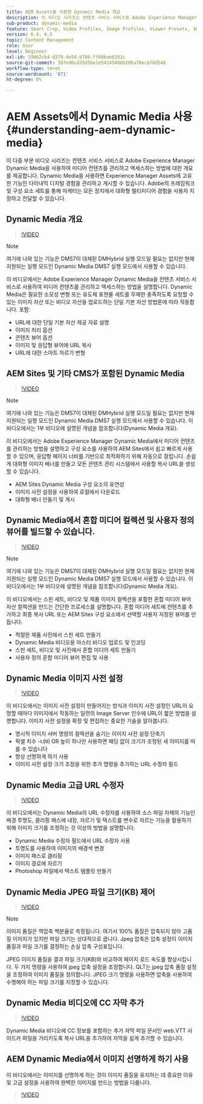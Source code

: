 ```yaml
---
title: AEM Assets을 사용한 Dynamic Media 개요
description: 이 비디오 시리즈는 컨텐츠 서비스 서비스로 Adobe Experience Manager Dynamic Media을 사용하여 미디어 컨텐츠를 관리하고 액세스하는 방법에 대한 개요를 제공합니다. Dynamic Media을 사용하면 Experience Manager Assets에 고유한 기능인 다이내믹 디지털 경험을 관리하고 게시할 수 있습니다. Adobe의 프레임워크 및 구성 요소 세트를 통해 마케터는 모든 장치에서 대화형 멀티미디어 경험을 사용자 지정하고 전달할 수 있습니다.
sub-product: dynamic-media
feature: Smart Crop, Video Profiles, Image Profiles, Viewer Presets, 360 VR Video, Image Sets, Spin Sets
version: 6.4, 6.5
topic: Content Management
role: User
level: Beginner
exl-id: 59462cb4-d379-4e58-b786-ff8dbae6191c
source-git-commit: 307ed6cd25d5be1e54145406b206a78ec878d548
workflow-type: tm+mt
source-wordcount: '871'
ht-degree: 0%

---
```


# AEM Assets에서 Dynamic Media 사용 {#understanding-aem-dynamic-media}

이 다중 부분 비디오 시리즈는 컨텐츠 서비스 서비스로 Adobe Experience Manager Dynamic Media을 사용하여 미디어 컨텐츠를 관리하고 액세스하는 방법에 대한 개요를 제공합니다. Dynamic Media을 사용하면 Experience Manager Assets에 고유한 기능인 다이내믹 디지털 경험을 관리하고 게시할 수 있습니다. Adobe의 프레임워크 및 구성 요소 세트를 통해 마케터는 모든 장치에서 대화형 멀티미디어 경험을 사용자 지정하고 전달할 수 있습니다.

## Dynamic Media 개요

>[!VIDEO](https://video.tv.adobe.com/v/27144/?quality=9&learn=on)

>[!NOTE]
>
>여기에 나와 있는 기능은 DMS7이 대체된 DMHybrid 실행 모드일 필요는 없지만 현재 지원되는 실행 모드인 Dynamic Media DMS7 실행 모드에서 사용할 수 있습니다.

이 비디오에서는 Adobe Experience Manager Dynamic Media을 컨텐츠 서비스 서비스로 사용하여 미디어 컨텐츠를 관리하고 액세스하는 방법을 설명합니다. Dynamic Media은 필요한 소모성 변형 또는 유도체 표현물 세트를 무제한 충족하도록 요청할 수 있는 이미지 자산 또는 비디오 자산을 업로드하는 단일 기본 자산 방법론에 따라 작동합니다. 포함:

* URL에 대한 단일 기본 자산 제공 자료 설명
* 이미지 처리 옵션
* 콘텐츠 뷰어 옵션
* 이미지 및 응답형 뷰어에 URL 복사
* URL에 대한 스마트 자르기 변형

## AEM Sites 및 기타 CMS가 포함된 Dynamic Media

>[!VIDEO](https://video.tv.adobe.com/v/27145/?quality=9&learn=on)

>[!NOTE]
>
>여기에 나와 있는 기능은 DMS7이 대체된 DMHybrid 실행 모드일 필요는 없지만 현재 지원되는 실행 모드인 Dynamic Media DMS7 실행 모드에서 사용할 수 있습니다. 이 비디오에서는 1부 비디오에 설명된 개념을 참조합니다(Dynamic Media 개요).

이 비디오에서는 Adobe Experience Manager Dynamic Media에서 미디어 컨텐츠를 관리하는 방법을 설명하고 구성 요소를 사용하여 AEM Sites에서 쉽고 빠르게 사용할 수 있으며, 응답형 페이지 너비를 기반으로 최적화하기 위해 자동으로 잘립니다. 손쉽게 대화형 이미지 배너를 만들고 모든 콘텐츠 관리 시스템에서 사용할 복사 URL을 생성할 수 있습니다.

* AEM Sites Dynamic Media 구성 요소의 유연성
* 이미지 사전 설정을 사용하여 로컬에서 다운로드
* 대화형 배너 만들기 및 게시

## Dynamic Media에서 혼합 미디어 컬렉션 및 사용자 정의 뷰어를 빌드할 수 있습니다.

>[!VIDEO](https://video.tv.adobe.com/v/27146/?quality=9&learn=on)

>[!NOTE]
>
>여기에 나와 있는 기능은 DMS7이 대체된 DMHybrid 실행 모드일 필요는 없지만 현재 지원되는 실행 모드인 Dynamic Media DMS7 실행 모드에서 사용할 수 있습니다. 이 비디오에서는 1부 비디오에 설명된 개념을 참조합니다(Dynamic Media 개요).

이 비디오에서는 스핀 세트, 비디오 및 제품 이미지 컬렉션을 포함한 혼합 미디어 뷰어 자산 컬렉션을 만드는 간단한 프로세스를 설명합니다. 혼합 미디어 세트에 컨텐츠를 추가하고 최종 복사 URL 또는 AEM Sites 구성 요소에서 선택할 사용자 지정된 뷰어를 만듭니다.

* 적절한 제품 사진에서 스핀 세트 만들기
* Dynamic Media 비디오용 마스터 비디오 업로드 및 인코딩
* 스핀 세트, 비디오 및 사진에서 혼합 미디어 세트 만들기
* 사용자 정의 혼합 미디어 뷰어 편집 및 사용

## Dynamic Media 이미지 사전 설정

>[!VIDEO](https://video.tv.adobe.com/v/27320/?quality=9&learn=on)

이 비디오에서는 이미지 사전 설정이 만들어지는 방식과 이미지 사전 설정인 URL이 요청할 때마다 이미지에서 작동하는 일련의 Image Server 인수에 URL이 짧은 방법을 설명합니다. 이미지 사전 설정을 확장 및 편집하는 중요한 기술을 알아봅니다.

* 명시적 이미지 서버 명령의 컬렉션을 숨기는 이미지 사전 설정 단축기
* 픽셀 치수 -너비 OR 높이 하나만 사용하면 패딩 없이 크기가 조정된 새 이미지를 따를 수 있습니다
* 항상 선명하게 하기 사용
* 이미지 사전 설정 크기 조정을 위한 추가 명령을 추가하는 URL 수정자 필드

## Dynamic Media 고급 URL 수정자

>[!VIDEO](https://video.tv.adobe.com/v/27319/?quality=9&learn=on)

이 비디오에서는 Dynamic Media의 URL 수정자를 사용하여 소스 파일 자체의 기능인 배경 투명도, 클리핑 패스에 내장, 자르기 및 텍스트를 변수로 자르는 기능을 활용하기 위해 이미지 크기를 조정하는 것 이상의 방법을 설명합니다.

* Dynamic Media 수정자 필드에서 URL 수정자 사용
* 투명도를 사용하여 이미지의 배경색 변경
* 이미지 패스로 클리핑
* 이미지 경로에 자르기
* Photoshop 파일에서 텍스트 템플릿 만들기

## Dynamic Media JPEG 파일 크기(KB) 제어

>[!VIDEO](https://video.tv.adobe.com/v/27404/?quality=9&learn=on)


>[!NOTE]
>
>이미지 품질은 역압축 백분율로 측정됩니다. 여기서 100% 품질은 압축되지 않아 고품질 이미지가 있지만 파일 크기는 상대적으로 큽니다. Jpeg 압축은 압축 설정이 이미지 품질과 파일 크기를 결정하는 손실 압축 구성표입니다.

JPEG 이미지 품질을 결과 파일 크기(KB)와 비교하여 페이지 로드 속도를 향상시킵니다. 두 가지 명령을 사용하여 jpeg 압축 설정을 조정합니다. QLT는 jpeg 압축 품질 설정을 조정하여 이미지 품질을 정의합니다. JPEG 크기 명령을 사용하면 압축을 사용하여 수행해야 하는 파일 크기를 지정할 수 있습니다.

## Dynamic Media 비디오에 CC 자막 추가

>[!VIDEO](https://video.tv.adobe.com/v/28074/?quality=9&learn=on)

Dynamic Media 비디오에 CC 정보를 포함하는 추가 자막 파일 문서인 web.VTT 사이드카 파일을 가리키도록 복사 URL을 추가하여 자막을 쉽게 추가할 수 있습니다.

## AEM Dynamic Media에서 이미지 선명하게 하기 사용

이 비디오에서는 이미지를 선명하게 하는 것이 이미지 품질을 유지하는 데 중요한 이유 및 고급 설정을 사용하여 완벽한 이미지를 만드는 방법을 다룹니다.

>[!VIDEO](https://demos-pub.assetsadobe.com/etc/dam/viewers/s7viewers/html5/VideoViewer.html?asset=%2Fcontent%2Fdam%2Fdm-public-facing-upgrade-portal-video%2F04_DynamicImagery_AdvancedSettings_071917_BH.mp4&amp;config=/etc/dam/presets/viewer/Video_social&amp;serverUrl=https%3A%2F%2Fadobedemo62-h.assetsadobe.com%2Fis%2Fimage%2F&amp;contenturl=%2F&amp;config2=/etc/dam/presets/analytics&amp;videoserverurl=https://gateway-na.assetsadobe.com/DMGateway/public/demoCo&amp;posterimage=/content/dam/dm-public-facing-upgrade-portal-video/04_DynamicImagery_AdvancedSettings_071917_BH.mp4)
